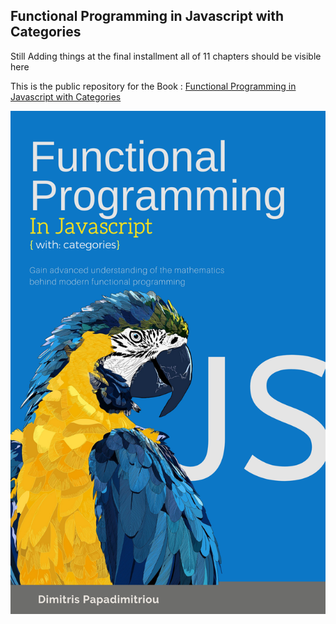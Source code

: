 
## **Functional Programming in Javascript with Categories**

Still Adding things at the final installment all of 11 chapters should be visible here

 This is the public repository for the Book : [Functional Programming in Javascript with Categories](https://leanpub.com/functional-programming-in-js-with-categories)
 
 ![enter image description here](https://github.com/dimitris-papadimitriou-chr/FunctionalJsWithCategories/blob/master/jsCategoriesCover(18).png)
